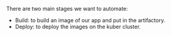There are two main stages we want to automate:

- Build: to build an image of our app and put in the artifactory.
- Deploy: to deploy the images on the kuber cluster.

